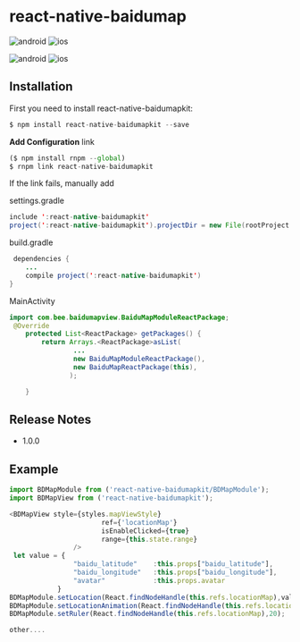 # react-native-baidumap


![android](https://github.com/sincethere/react-native-baidumap/raw/master/android_map.png) 
![ios](https://github.com/sincethere/react-native-baidumap/raw/master/ios_map.png) 

![android](https://github.com/sincethere/react-native-baidumap/raw/master/android_map2.png)
![ios](https://github.com/sincethere/react-native-baidumap/raw/master/ios_map2.png)


## Installation

First you need to install react-native-baidumapkit:

```javascript
$ npm install react-native-baidumapkit --save
```

**Add Configuration**
link
```javascript 
($ npm install rnpm --global)
$ rnpm link react-native-baidumapkit
```

If the link fails, manually add

settings.gradle
```java
include ':react-native-baidumapkit'
project(':react-native-baidumapkit').projectDir = new File(rootProject.projectDir, '../node_modules/react-native-baidumapkit/android')
```
build.gradle
```java
 dependencies {
    ...
    compile project(':react-native-baidumapkit')
}
```
MainActivity
```java
import com.bee.baidumapview.BaiduMapModuleReactPackage;
 @Override
    protected List<ReactPackage> getPackages() {
        return Arrays.<ReactPackage>asList(
                ...
                new BaiduMapModuleReactPackage(),
                new BaiduMapReactPackage(this),
               );

    }
```

## Release Notes

 * 1.0.0

## Example

```js
import BDMapModule from ('react-native-baidumapkit/BDMapModule');
import BDMapView from ('react-native-baidumapkit');

<BDMapView style={styles.mapViewStyle}
                       ref={'locationMap'}
                       isEnableClicked={true}
                       range={this.state.range}
                />
 let value = {
                "baidu_latitude"    :this.props["baidu_latitude"],
                "baidu_longitude"   :this.props["baidu_longitude"],
                "avatar"            :this.props.avatar
            }
BDMapModule.setLocation(React.findNodeHandle(this.refs.locationMap),value);
BDMapModule.setLocationAnimation(React.findNodeHandle(this.refs.locationMap),value);
BDMapModule.setRuler(React.findNodeHandle(this.refs.locationMap),20);         

other....
```

